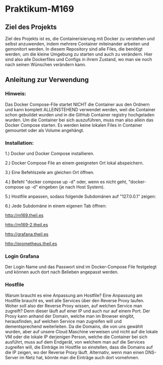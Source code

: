 # Praktikum-M169
## Ziel des Projekts
Ziel des Projekts ist es, die Containerisierung mit Docker zu verstehen und selbst anzuwenden, indem mehrere Container miteinander arbeiten und gemonitort werden. In diesem Repository sind alle Files, die benötigt werden, um die kleine Umgebung zu starten und auch zu verändern. Hier sind also alle Dockerfiles und Configs in ihrem Zustand, wo man sie noch nach seinen Wünschen verändern kann.
## Anleitung zur Verwendung
### Hinweis:
Das Docker Compose-File startet NICHT die Container aus den Ordnern und kann komplett ALLEINSTEHEND verwendet werden, weil die Container schon gebuildet wurden und in die GitHub Container registry hochgeladen wurden. Um die Container bei sich auszuführen, muss man also allein das Docker Compose starten. Es werden keine lokalen Files in Container gemountet oder als Volume angehängt.

### Installation:
1.) Docker und Docker Compose installieren.

2.) Docker Compose File an einem geeigneten Ort lokal abspeichern.

3.) Eine Befehlszeile am gleichen Ort öffnen.

4.) Befehl "docker compose up -d" oder, wenn es nicht geht, "docker-compose up -d" eingeben (je nach Host System).

5.) Hostfile anpassen, sodass folgende Subdomänen auf "127.0.0.1" zeigen:

6.) Jede Subdomäne in einem eigenen Tab öffnen:


http://m169.theil.es

http://m169-2.theil.es

http://grafana.theil.es

http://prometheus.theil.es

### Login Grafana
Der Login Name und das Passwort sind im Docker-Compose File festgelegt und können auch dort nach Belieben angepasst werden.

### Hostfile
Warum braucht es eine Anpassung am Hostfile? Eine Anpassung am Hostfile braucht es, weil alle Services über den Reverse Proxy laufen. Woher soll also der Reverse Proxy wissen, auf welchen Service man zugreift? Denn dieser läuft auf einer IP und auch nur auf einem Port. 
Der Proxy kann anhand der Domain, welche man im Browser eingibt, herausfinden, auf welchen Service man zugreifen will und dementsprechend weiterleiten. 
Da die Domains, die von uns gewählt wurden, aber auf unsere Cloud Maschine verweisen und nicht auf die lokale VM oder die lokale IP derjenigen Person, welche die Container bei sich ausführt, muss auf dem Endgerät, von welchem man auf die Services zugreifen will, die Einträge im Hostfile so einstellen, dass die Domains auf die IP zeigen, wo der Reverse Proxy läuft. Alternativ, wenn man einen DNS-Server im Netz hat, könnte man die Einträge auch dort vornehmen.
